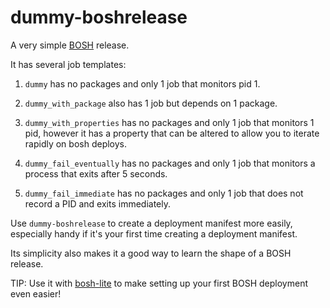 dummy-boshrelease
=================

A very simple [BOSH](https://github.com/cloudfoundry/bosh) release.

It has several job templates:

1. `dummy` has no packages and only 1 job that monitors pid 1.

1. `dummy_with_package` also has 1 job but depends on 1 package.

1. `dummy_with_properties` has no packages and only 1 job that
   monitors 1 pid, however it has a property that can be altered 
   to allow you to iterate rapidly on bosh deploys.

1. `dummy_fail_eventually` has no packages and only 1 job that
   monitors a process that exits after 5 seconds.

1. `dummy_fail_immediate` has no packages and only 1 job that
   does not record a PID and exits immediately.

Use `dummy-boshrelease` to create a deployment manifest more easily, especially handy if it's your first time
creating a deployment manifest.

Its simplicity also makes it a good way to learn the shape of a BOSH release.

TIP: Use it with [bosh-lite](https://github.com/cloudfoundry/bosh-lite) to make setting up your first BOSH deployment even easier!
